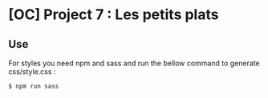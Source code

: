 # [OC] Project 7 : Les petits plats

## Use
For styles you need npm and sass and run the bellow command to generate css/style.css :
```
$ npm run sass
```

